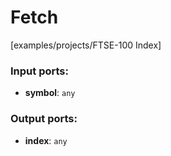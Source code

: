 # Fetch

[examples/projects/FTSE-100 Index]

### Input ports:

* __symbol__: `any`


### Output ports:

* __index__: `any`


